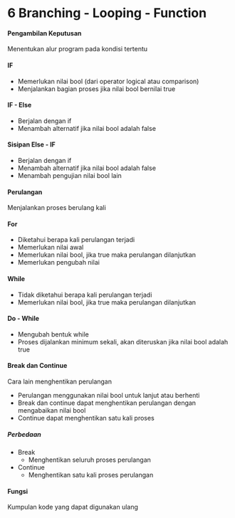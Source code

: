 # 6 Branching - Looping - Function

#### Pengambilan Keputusan
Menentukan alur program pada kondisi tertentu

#### IF
* Memerlukan nilai bool (dari operator logical atau comparison)
* Menjalankan bagian proses jika nilai bool bernilai true

#### IF - Else
* Berjalan dengan if
* Menambah alternatif jika nilai bool adalah false

#### Sisipan Else - IF
* Berjalan dengan if
* Menambah alternatif jika nilai bool adalah false
* Menambah pengujian nilai bool lain

#### Perulangan
Menjalankan proses berulang kali

#### For
* Diketahui berapa kali perulangan terjadi
* Memerlukan nilai awal
* Memerlukan nilai bool, jika true maka perulangan dilanjutkan
* Memerlukan pengubah nilai

#### While
* Tidak diketahui berapa kali perulangan terjadi
* Memerlukan nilai bool, jika true maka perulangan dilanjutkan

#### Do - While
* Mengubah bentuk while 
* Proses dijalankan minimum sekali, akan diteruskan jika nilai bool adalah true

#### Break dan Continue
Cara lain menghentikan perulangan
* Perulangan menggunakan nilai bool untuk lanjut atau berhenti
* Break dan continue dapat menghentikan perulangan dengan mengabaikan nilai bool
* Continue dapat menghentikan satu kali proses

##### Perbedaan
* Break
  - Menghentikan seluruh proses perulangan
* Continue
  - Menghentikan satu kali proses perulangan

#### Fungsi
Kumpulan kode yang dapat digunakan ulang
